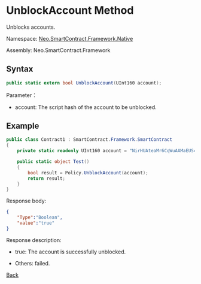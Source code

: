 # UnblockAccount Method

Unblocks accounts.

Namespace: [Neo.SmartContract.Framework.Native](../../Neo.SmartContract.Framework.Native.md)

Assembly: Neo.SmartContract.Framework

## Syntax

```c#
public static extern bool UnblockAccount(UInt160 account);
```

Parameter：

- account: The script hash of the account to be unblocked.

## Example

```c#
public class Contract1 : SmartContract.Framework.SmartContract
{
    private static readonly UInt160 account = "NirHUAteaMr6CqWuAAMaEUScPcS3FDKebM".ToScriptHash();

    public static object Test()
    {
        bool result = Policy.UnblockAccount(account);
        return result;
    }
}
```

Response body:

```json
{
	"Type":"Boolean",
	"value":"true"
}
```

Response description:

- true: The account is successfully unblocked.

- Others: failed.

[Back](../Policy.md)

